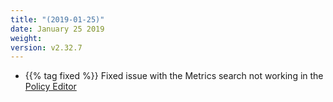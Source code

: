 ```yaml
---
title: "(2019-01-25)"
date: January 25 2019
weight:
version: v2.32.7
---
```


- {{% tag fixed %}} Fixed issue with the Metrics search not working in the [Policy Editor](https://docs.metricly.com/alerts-notifications/policies/create-edit-policies/)
